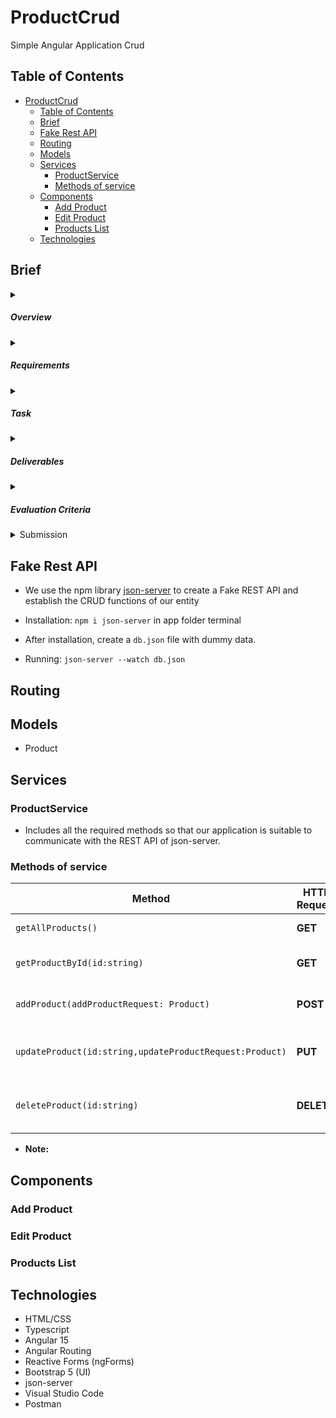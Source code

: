 # ProductCrud
Simple Angular Application Crud 

## Table of Contents
- [ProductCrud](#productcrud)
  - [Table of Contents](#table-of-contents)
  - [Brief](#brief)
  - [Fake Rest API](#fake-rest-api)
  - [Routing](#routing)
  - [Models](#models)
  - [Services](#services)
    - [ProductService](#productservice)
    - [Methods of service](#methods-of-service)
  - [Components](#components)
    - [Add Product](#add-product)
    - [Edit Product](#edit-product)
    - [Products List](#products-list)
  - [Technologies](#technologies)

## Brief

<details><summary><h5>Overview</h5></summary>
<p>In this assignment, you will be creating a simple CRUD (Create, Read, Update, Delete) application
using Angular 14 and implement a dummy RESTful API. The application should allow users to
perform CRUD operations on a simple resource, such as a list of entities. Each entity should have the
following attributes: "name" and "type". The application should communicate with the RESTful API
to retrieve and update data.</p>
</details>
<details><summary><h5>Requirements</h5></summary>
<p>
<ul>
    <li>Angular 14+</li>
    <li>TypeScript</li>
    <li>HTML/CSS</li>
    <li>RESTful API</li>
    <li>JSON-Server</li>
</ul> </p>
</details>
<details><summary><h5>Task</h5></summary>
<p></p>
</details>
<details><summary><h5>Deliverables</h5></summary>
<p>
<ul>
<li>The source code of the application</li>
<li>The configuration files for the dummy RESTful API</li>
</ul>
</p>
</details>
<details><summary><h5>Evaluation Criteria</h5></summary>
<p>
<ul>
<li>Adherence to the requirements</li>
<li>Code quality</li>
<li>Proper usage of Angular 14</li>
<li>Proper usage of TypeScript</li>
<li>Proper usage of HTML/CSS</li>
<li>Proper usage of RESTful API</li>
<li>Proper usage of Reactive Form</li>
<li>basic validation</li>

</ul>
</p>
</details>
<details><summary>Submission</summary>
<p></p>
</details>

## Fake Rest API

- We use the npm library [json-server](https://www.npmjs.com/package/@types/json-server) to create a Fake REST API and establish the CRUD functions of our entity

- Installation: `npm i json-server` in app folder terminal
- After installation, create a `db.json` file with dummy data.
- Running: `json-server --watch db.json`

## Routing



## Models

- Product

## Services

### ProductService

- Includes all the required methods so that our application is suitable to communicate with the REST API of json-server.

### Methods of service
| Method | HTTP Request |  Description |
| --- | --- |  --- |
| `getAllProducts()` | **GET** | Returns the list of all products
| `getProductById(id:string)` | **GET**  | Returns the specific product with the specific id
| `addProduct(addProductRequest: Product)` | **POST** | Adds new product with new data {addProductRequest}
| `updateProduct(id:string,updateProductRequest:Product)` | **PUT**  | Updates the product with the specific id with the new data {updateProductRequest}
| `deleteProduct(id:string)` | **DELETE**  | Delete the specific product with the specific id from our database

- **Note:** 





## Components

### Add Product 

### Edit Product

### Products List

## Technologies 

- HTML/CSS
- Typescript
- Angular 15
- Angular Routing
- Reactive Forms (ngForms)
- Bootstrap 5 (UI)
- json-server
- Visual Studio Code
- Postman
